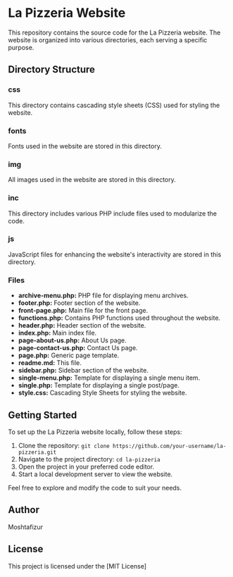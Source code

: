 # La Pizzeria Website

This repository contains the source code for the La Pizzeria website. The website is organized into various directories, each serving a specific purpose.

## Directory Structure

### css
This directory contains cascading style sheets (CSS) used for styling the website.

### fonts
Fonts used in the website are stored in this directory.

### img
All images used in the website are stored in this directory.

### inc
This directory includes various PHP include files used to modularize the code.

### js
JavaScript files for enhancing the website's interactivity are stored in this directory.

### Files
- **archive-menu.php:** PHP file for displaying menu archives.
- **footer.php:** Footer section of the website.
- **front-page.php:** Main file for the front page.
- **functions.php:** Contains PHP functions used throughout the website.
- **header.php:** Header section of the website.
- **index.php:** Main index file.
- **page-about-us.php:** About Us page.
- **page-contact-us.php:** Contact Us page.
- **page.php:** Generic page template.
- **readme.md:** This file.
- **sidebar.php:** Sidebar section of the website.
- **single-menu.php:** Template for displaying a single menu item.
- **single.php:** Template for displaying a single post/page.
- **style.css:** Cascading Style Sheets for styling the website.

## Getting Started
To set up the La Pizzeria website locally, follow these steps:

1. Clone the repository: `git clone https://github.com/your-username/la-pizzeria.git`
2. Navigate to the project directory: `cd la-pizzeria`
3. Open the project in your preferred code editor.
4. Start a local development server to view the website.

Feel free to explore and modify the code to suit your needs.

## Author
Moshtafizur

## License
This project is licensed under the [MIT License]

